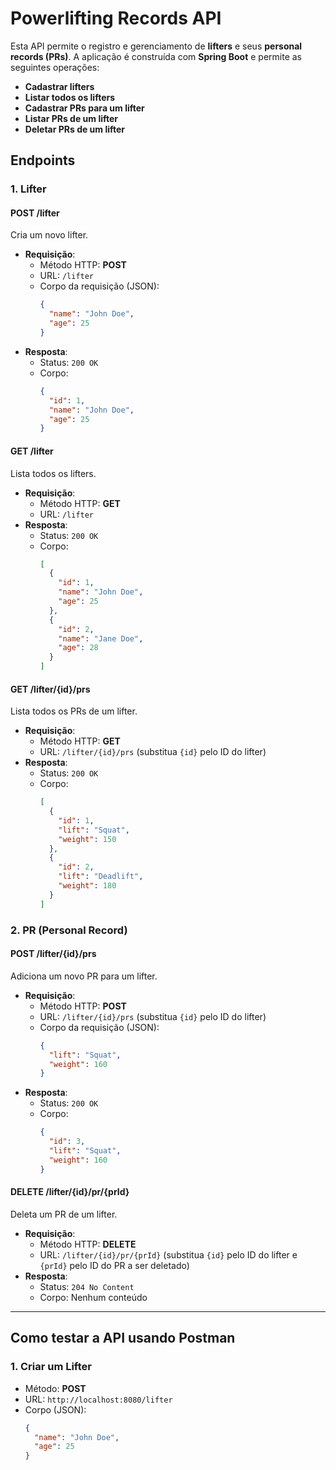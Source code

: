 # Powerlifting Records API

Esta API permite o registro e gerenciamento de **lifters** e seus **personal records (PRs)**. A aplicação é construída com **Spring Boot** e permite as seguintes operações:

- **Cadastrar lifters**
- **Listar todos os lifters**
- **Cadastrar PRs para um lifter**
- **Listar PRs de um lifter**
- **Deletar PRs de um lifter**

## Endpoints

### 1. Lifter

#### **POST** /lifter
Cria um novo lifter.

- **Requisição**:
  - Método HTTP: **POST**
  - URL: `/lifter`
  - Corpo da requisição (JSON):
    ```json
    {
      "name": "John Doe",
      "age": 25
    }
    ```
- **Resposta**:
  - Status: `200 OK`
  - Corpo:
    ```json
    {
      "id": 1,
      "name": "John Doe",
      "age": 25
    }
    ```

#### **GET** /lifter
Lista todos os lifters.

- **Requisição**:
  - Método HTTP: **GET**
  - URL: `/lifter`
- **Resposta**:
  - Status: `200 OK`
  - Corpo:
    ```json
    [
      {
        "id": 1,
        "name": "John Doe",
        "age": 25
      },
      {
        "id": 2,
        "name": "Jane Doe",
        "age": 28
      }
    ]
    ```

#### **GET** /lifter/{id}/prs
Lista todos os PRs de um lifter.

- **Requisição**:
  - Método HTTP: **GET**
  - URL: `/lifter/{id}/prs` (substitua `{id}` pelo ID do lifter)
- **Resposta**:
  - Status: `200 OK`
  - Corpo:
    ```json
    [
      {
        "id": 1,
        "lift": "Squat",
        "weight": 150
      },
      {
        "id": 2,
        "lift": "Deadlift",
        "weight": 180
      }
    ]
    ```

### 2. PR (Personal Record)

#### **POST** /lifter/{id}/prs
Adiciona um novo PR para um lifter.

- **Requisição**:
  - Método HTTP: **POST**
  - URL: `/lifter/{id}/prs` (substitua `{id}` pelo ID do lifter)
  - Corpo da requisição (JSON):
    ```json
    {
      "lift": "Squat",
      "weight": 160
    }
    ```
- **Resposta**:
  - Status: `200 OK`
  - Corpo:
    ```json
    {
      "id": 3,
      "lift": "Squat",
      "weight": 160
    }
    ```

#### **DELETE** /lifter/{id}/pr/{prId}
Deleta um PR de um lifter.

- **Requisição**:
  - Método HTTP: **DELETE**
  - URL: `/lifter/{id}/pr/{prId}` (substitua `{id}` pelo ID do lifter e `{prId}` pelo ID do PR a ser deletado)
- **Resposta**:
  - Status: `204 No Content`
  - Corpo: Nenhum conteúdo

---

## Como testar a API usando Postman

### 1. Criar um Lifter
- Método: **POST**
- URL: `http://localhost:8080/lifter`
- Corpo (JSON):
  ```json
  {
    "name": "John Doe",
    "age": 25
  }
